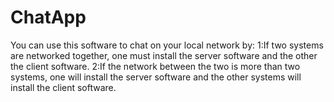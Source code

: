 # ChatApp
You can use this software to chat on your local network by:
1:If two systems are networked together, one must install the server software and the other the client software.
2:If the network between the two is more than two systems, one will install the server software and the other systems will install the client software.
